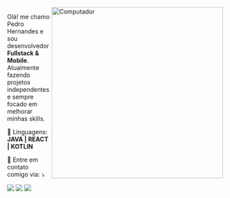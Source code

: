 <img src="https://raw.githubusercontent.com/MicaelliMedeiros/micaellimedeiros/master/image/computer-illustration.png" min-width="400px" max-width="400px" width="400px" align="right" alt="Computador">

<p align="left"> 
  Olá! me chamo Pedro Hernandes e sou desenvolvedor <strong>Fullstack & Mobile</strong>.<br>
  Atualmente fazendo projetos independentes e sempre focado em melhorar minhas skills.
</p>

<p align="left">
  💼 Linguagens: <strong> JAVA | REACT | KOTLIN </strong>
</p>

<p align="left">
  💌 Entre em contato comigo via: ⤵️
</p>

<p align="left">

  <a href="https://www.linkedin.com/in/pedroherna/" alt="Linkedin">
  <img src="https://img.shields.io/badge/-Linkedin-0e76a8?style=flat-square&logo=Linkedin&logoColor=white&link=https://www.linkedin.com/in/pedroherna/" /></a>

  <a href="mailto:pedro.hernandes1611@gmail.com" alt="Gmail">
  <img src="https://img.shields.io/badge/-Gmail-FF0000?style=flat-square&labelColor=FF0000&logo=gmail&logoColor=white&link=mailto:pedro.hernandes1611@gmail.com" /></a>

  <a href="https://api.whatsapp.com/send?phone=5511966647984" alt="WhatsApp">
  <img src="https://img.shields.io/badge/-WhatsApp-25d366?style=flat-square&labelColor=25d366&logo=whatsapp&logoColor=white&link=https://api.whatsapp.com/send?phone=5511970832113"/></a>
